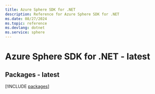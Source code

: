 ```yaml
---
title: Azure Sphere SDK for .NET
description: Reference for Azure Sphere SDK for .NET
ms.date: 08/27/2024
ms.topic: reference
ms.devlang: dotnet
ms.service: sphere
---
```

# Azure Sphere SDK for .NET - latest
## Packages - latest
[!INCLUDE [packages](sphere-index.md)]